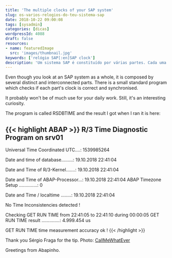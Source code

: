 ```yaml
---
title: 'The multiple clocks of your SAP system'
slug: os-varios-relogios-do-teu-sistema-sap
date: 2018-10-22 09:00:08
tags: [sysadmin]
categories: [dicas]
wordpressId: 4088
draft: false
resources:
- name: featuredImage
  src: 'images/thumbnail.jpg'
keywords: ['relógio SAP[:en]SAP clock']
description: 'Um sistema SAP é constituído por várias partes. Cada uma tem um relógio e convém que estes estejam sincronizados. Há um programa standard para os testar.'
---
```

Even though you look at an SAP system as a whole, it is composed by several distinct and interconnected parts. There is a small standard program which checks if each part's clock is correct and synchronised.

It probably won't be of much use for your daily work. Still, it's an interesting curiosity.

<!--more-->

The program is called RSDBTIME and the result I got when I ran it is here:


{{< highlight ABAP >}}
R/3 Time Diagnostic Program on srv01
------------------------------------

Universal Time Coordinated UTC....: 1539985264

Date and time of database.........: 19.10.2018 22:41:04

Date and Time of R/3-Kernel.......: 19.10.2018 22:41:04

Date and Time of ABAP-Processor...: 19.10.2018 22:41:04
ABAP Timezone Setup ..............:     0

Date and Time / localtime ........: 19.10.2018 22:41:04

No Time Inconsistencies detected !

Checking GET RUN TIME from 22:41:05 to 22:41:10 during 00:00:05
GET RUN TIME result ..............:  4.999.454  us

GET RUN TIME time measurement accuracy ok !
{{< /highlight >}}

Thank you Sérgio Fraga for the tip.
Photo: [CallMeWhatEver][1]

Greetings from Abapinho.

   [1]: https://visualhunt.com/author2/4ba334
